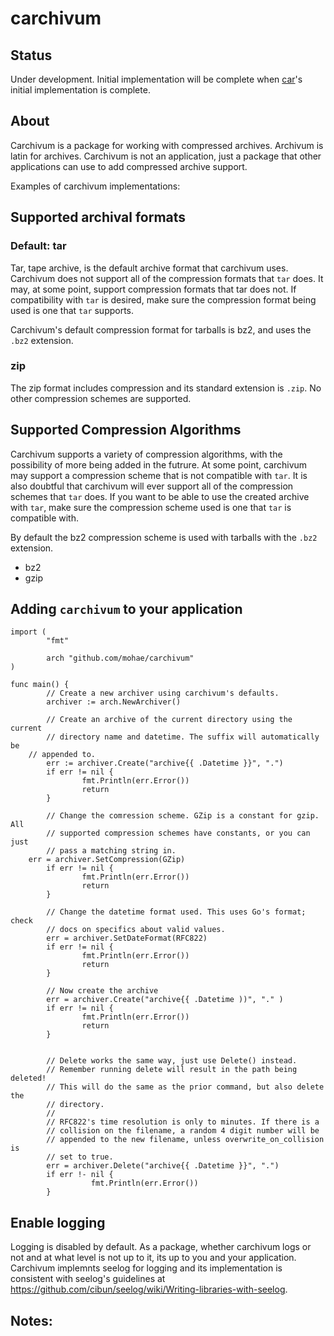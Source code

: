 carchivum
=========

## Status
Under development. Initial implementation will be complete when [car](https://github.com/mohae/car)'s initial implementation is complete.

## About

Carchivum is a package for working with compressed archives. Archivum is latin for archives. Carchivum is not an application, just a package that other applications can use to add compressed archive support.

Examples of carchivum implementations:


## Supported archival formats
### Default: tar
Tar, tape archive, is the default archive format that carchivum uses. Carchivum does not support all of the compression formats that `tar` does. It may, at some point, support compression formats that tar does not.  If compatibility with `tar` is desired, make sure the compression format being used is one that `tar` supports.

Carchivum's default compression format for tarballs is bz2, and uses the `.bz2` extension.

### zip
The zip format includes compression and its standard extension is `.zip`. No other compression schemes are supported. 

## Supported Compression Algorithms
Carchivum supports a variety of compression algorithms, with the possibility of more being added in the futrure. At some point, carchivum may support a compression scheme that is not compatible with `tar`. It is also doubtful that carchivum will ever support all of the compression schemes that `tar` does. If you want to be able to use the created archive with `tar`, make sure the compression scheme used is one that `tar` is compatible with.

By default the bz2 compression scheme is used with tarballs with the `.bz2` extension.

* bz2
* gzip

## Adding `carchivum` to your application

    import (
            "fmt"

            arch "github.com/mohae/carchivum"
    )

    func main() {
            // Create a new archiver using carchivum's defaults.
            archiver := arch.NewArchiver()
     
            // Create an archive of the current directory using the current
            // directory name and datetime. The suffix will automatically be
	    // appended to.  
            err := archiver.Create("archive{{ .Datetime }}", ".")
            if err != nil {
                    fmt.Println(err.Error())
                    return
            }

            // Change the comression scheme. GZip is a constant for gzip. All
            // supported compression schemes have constants, or you can just
            // pass a matching string in.
	    err = archiver.SetCompression(GZip)
            if err != nil {
                    fmt.Println(err.Error())
                    return
            }

            // Change the datetime format used. This uses Go's format; check
            // docs on specifics about valid values.
            err = archiver.SetDateFormat(RFC822)
            if err != nil {
                    fmt.Println(err.Error())
                    return
            }

            // Now create the archive
            err = archiver.Create("archive{{ .Datetime ))", "." )
            if err != nil {
                    fmt.Println(err.Error())
                    return
            }


            // Delete works the same way, just use Delete() instead. 
            // Remember running delete will result in the path being deleted!
            // This will do the same as the prior command, but also delete the
            // directory. 
            //
            // RFC822's time resolution is only to minutes. If there is a 
            // collision on the filename, a random 4 digit number will be 
            // appended to the new filename, unless overwrite_on_collision is
            // set to true.
            err = archiver.Delete("archive{{ .Datetime }}", ".")
            if err !- nil {
                      fmt.Println(err.Error())
            }

## Enable logging
Logging is disabled by default. As a package, whether carchivum logs or not and at what level is not up to it, its up to you and your application. Carchivum implemnts seelog for logging and its implementation is consistent with seelog's guidelines at https://github.com/cibun/seelog/wiki/Writing-libraries-with-seelog.

## Notes:

